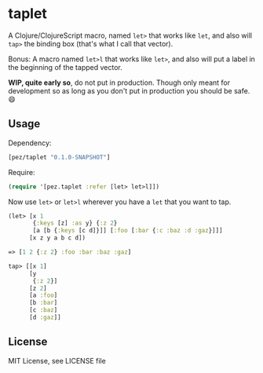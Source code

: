 # taplet

A Clojure/ClojureScript macro, named `let>` that works like `let`, and also will `tap>` the binding box (that's what I call that vector).

Bonus: A macro named `let>l` that works like `let>`, and also will put a label in the beginning of the tapped vector.

**WIP, quite early so**, do not put in production. Though only meant for development so as long as you don't put in production you should be safe. 😄

## Usage

Dependency:

```clojure
[pez/taplet "0.1.0-SNAPSHOT"]
```

Require:

```clojure
(require '[pez.taplet :refer [let> let>l]])
```

Now use `let>` or `let>l` wherever you have a `let` that you want to tap. 

```clojure
(let> [x 1
       {:keys [z] :as y} {:z 2}
       [a [b {:keys [c d]}]] [:foo [:bar {:c :baz :d :gaz}]]]
      [x z y a b c d])

=> [1 2 {:z 2} :foo :bar :baz :gaz]

tap> [[x 1]
      [y
       {:z 2}]
      [z 2]
      [a :foo]
      [b :bar]
      [c :baz]
      [d :gaz]]
```

## License

MIT License, see LICENSE file


